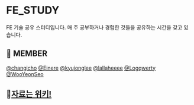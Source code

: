 # FE_STUDY
FE 기술 공유 스터디입니다.
매 주 공부하거나 경험한 것들을 공유하는 시간을 갖고 있습니다.

## 👫 MEMBER
[@changicho](https://github.com/changicho) 
[@Einere](https://github.com/Einere) 
[@kyujonglee](https://github.com/kyujonglee)
[@lallaheeee](https://github.com/lallaheeee)
[@Logqwerty](https://github.com/Logqwerty)
[@WooYeonSeo](https://github.com/WooYeonSeo)

## 🔖[자료는 위키!](https://github.com/WooYeonSeo/FE_STUDY/wiki)

